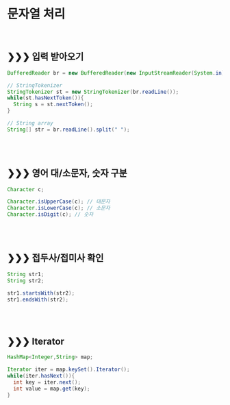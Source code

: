 # 문자열 처리
<br>

## &#10095;&#10095;&#10095; 입력 받아오기
```java
BufferedReader br = new BufferedReader(new InputStreamReader(System.in));

// StringTokenizer
StringTokenizer st = new StringTokenizer(br.readLine());
while(st.hasNextToken()){
  String s = st.nextToken();
}

// String array
String[] str = br.readLine().split(" ");
```
<br><br>


## &#10095;&#10095;&#10095; 영어 대/소문자, 숫자 구분
```java
Character c;

Character.isUpperCase(c); // 대문자
Character.isLowerCase(c); // 소문자
Character.isDigit(c); // 숫자
```
<br><br>

## &#10095;&#10095;&#10095; 접두사/접미사 확인
```java
String str1;
String str2;

str1.startsWith(str2);
str1.endsWith(str2);
```
<br><br>



## &#10095;&#10095;&#10095; Iterator
```java
HashMap<Integer,String> map;

Iterator iter = map.keySet().Iterator();
while(iter.hasNext()){
  int key = iter.next();
  int value = map.get(key);
}
```
<br><br>
